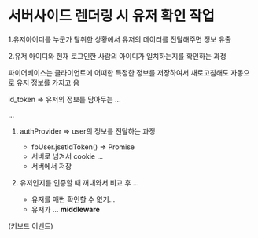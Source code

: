 # 서버사이드 렌더링 시 유저 확인 작업

1.유저아이디를 누군가 탈취한 상황에서 유저의 데이터를 전달해주면 정보 유출

2.유저 아이디와 현재 로그인한 사람의 아이디가 일치하는지를 확인하는 과정

파이어베이스는 클라이언트에 어떠한 특정한 정보를 저장하여서 새로고침해도 자동으로 유저 정보를 가지고 옴

id_token => 유저의 정보를 담아두는 ...

...

1. authProvider => user의 정보를 전달하는 과정

   - fbUser.jsetIdToken() => Promise<string>
   - 서버로 넘겨서 cookie ...
   - 서버에서 저장

2. 유저인지를 인증할 때 꺼내와서 비교 후 ...
   - 유저를 매번 확인할 수 없기...
   - 유저가 ...
     **middleware**

(키보드 이벤트)

